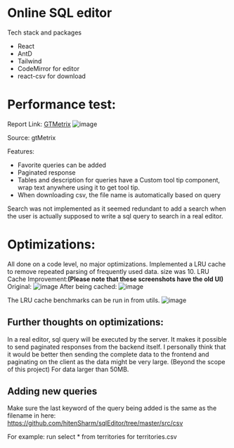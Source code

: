 # Online SQL editor
Tech stack and packages
- React
- AntD
- Tailwind
- CodeMirror for editor
- react-csv for download

# Performance test:
Report Link: [GTMetrix](https://gtmetrix.com/reports/dummysqleditor.netlify.app/Ip1HJ123/)
![image](https://github.com/hitenSharm/sqlEditor/assets/56029311/1116c9fc-268b-449c-9427-c63a9d5f0701)

Source: gtMetrix

Features:
- Favorite queries can be added
- Paginated response
- Tables and description for queries have a Custom tool tip component, wrap text anywhere using it to get tool tip.
- When downloading csv, the file name is automatically based on query

Search was not implemented as it seemed redundant to add a search when the user is actually supposed to write a sql query to search in a real editor.

# Optimizations:
All done on a code level, no major optimizations. Implemented a LRU cache to remove repeated parsing of frequently used data. size was 10. 
LRU Cache Improvement:**(Please note that these screenshots have the old UI)**
Original:
![image](https://github.com/hitenSharm/sqlEditor/assets/56029311/240cc04b-0c7b-4bc6-9247-dc5939da5332)
After being cached:
![image](https://github.com/hitenSharm/sqlEditor/assets/56029311/f0b76d87-7edb-410e-8c94-9bcf51cd4c98)

The LRU cache benchmarks can be run in from utils.
![image](https://github.com/hitenSharm/sqlEditor/assets/56029311/9a8b846c-ff40-44cf-b794-860061ace886)


## Further thoughts on optimizations:
In a real editor, sql query will be executed by the server. It makes it possible to send paginated responses from the backend itself. I personally think that it would be better then sending the complete data to the frontend and paginating on the client as the data might be very large. (Beyond the scope of this project) For data larger than 50MB.

## Adding new queries
Make sure the last keyword of the query being added is the same as the filename in here: https://github.com/hitenSharm/sqlEditor/tree/master/src/csv

For example: run select * from territories for territories.csv
